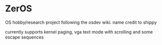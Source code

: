 # ZerOS
OS hobby/research project following the osdev wiki. name credit to shippy

currently supports kernel paging, vga text mode with scrolling and some escape sequences